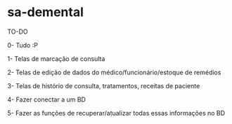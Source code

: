 # sa-demental

TO-DO

0- Tudo :P

1- Telas de marcação de consulta

2- Telas de edição de dados do médico/funcionário/estoque de remédios

3- Telas de histório de consulta, tratamentos, receitas de paciente

4- Fazer conectar a um BD

5- Fazer as funções de recuperar/atualizar todas essas informações no BD

